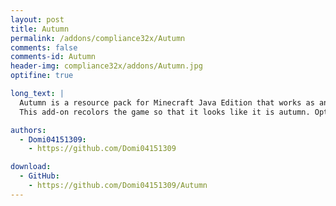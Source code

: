 ```yaml
---
layout: post
title: Autumn
permalink: /addons/compliance32x/Autumn
comments: false
comments-id: Autumn
header-img: compliance32x/addons/Autumn.jpg
optifine: true

long_text: |
  Autumn is a resource pack for Minecraft Java Edition that works as an add-on for other resourcepacks.
  This add-on recolors the game so that it looks like it is autumn. OptiFine is required.

authors:
  - Domi04151309:
    - https://github.com/Domi04151309

download:
  - GitHub:
    - https://github.com/Domi04151309/Autumn
---
```

